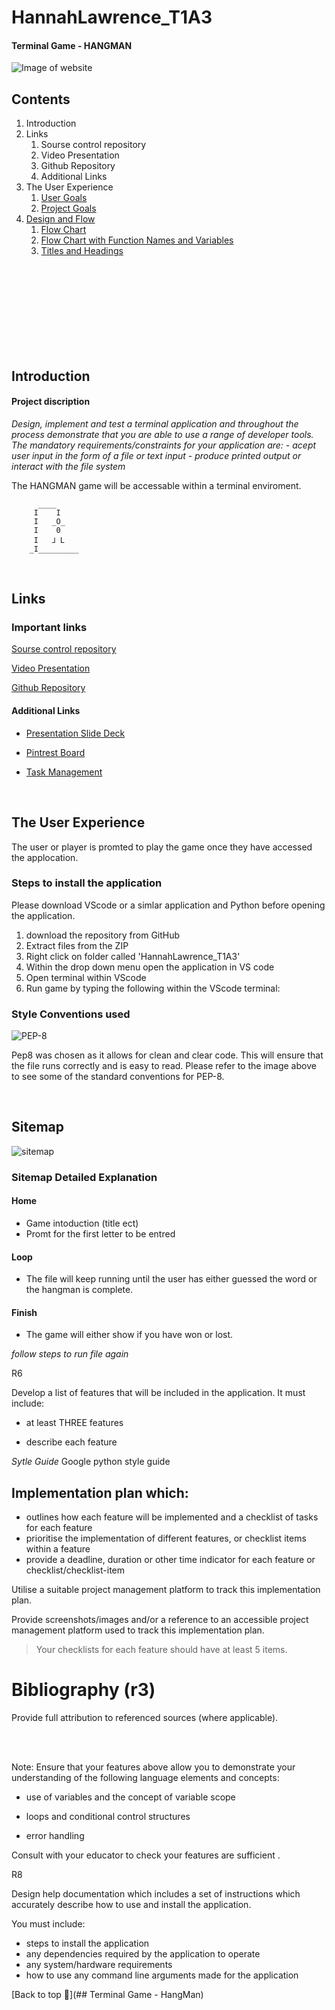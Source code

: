 # HannahLawrence_T1A3 
####  Terminal Game - HANGMAN

![Image of website](./jpg/hangman.jpg)



## Contents 

1. Introduction
2. Links
    1. Sourse control repository
    2. Video Presentation
    3. Github Repository
    4. Additional Links
3. The User Experience
    1. [User Goals](#user-goals)
    2. [Project Goals](#project-goals)
4. [Design and Flow](#design-and-flow)
    1. [Flow Chart](#flow-chart)
    2. [Flow Chart with Function Names and Variables](#flow-chart-with-function-names-and-variables)
    3. [Titles and Headings](#titles-and-headings)


<br>
<br>
<br>
<br>
<br>
<br>
<br>
<br>




## Introduction 
#### Project discription
*Design, implement and test a terminal application and throughout the process demonstrate that you are able to use a range of developer tools. The mandatory requirements/constraints for your application are:* 
    - *acept user input in the form of a file or text input* 
    - *produce printed output or interact with the file system*

The HANGMAN game will be accessable within a terminal enviroment. 

		  ____   
		 I    I  
		 I   _O_ 
		 I    0
		 I   ⅃ L   
		_I_________    
<br>

## Links

### Important links
[Sourse control repository](https://???)

[Video Presentation](https://???)

[Github Repository](https://github.com/Hannah-codding/HannahLawrence_T1A3/tree/main)

#### Additional Links 
- [Presentation Slide Deck](---)

- [Pintrest Board](https://www.pinterest.com.au/hannahl4579/terminal-site-ideas/)

- [Task Management](https://trello.com/invite/b/xU1mfQML/ATTIaa72f546d5e8ca253c162723a2d94776AB7FC2F1/terminal-assignment-32024)

<br>

## The User Experience 
The user or player is promted to play the game once they have accessed the applocation. 

### Steps to install the application 
Please download VScode or a simlar application and Python before opening the application.
1. download the repository from GitHub 
2. Extract files from the ZIP
3. Right click on folder called 'HannahLawrence_T1A3' 
4. Within the drop down menu open the application in VS code
5. Open terminal within VScode
6. Run game by typing the following within the VScode terminal: 


### Style Conventions used

![PEP-8](./jpg/pep.jpg)


Pep8 was chosen as it allows for clean and clear code. This will ensure that the file runs correctly and is easy to read. 
Please refer to the image above to see some of the standard conventions for PEP-8. 

<br>


## Sitemap

![sitemap](./jpg/sitemap.jpg)


### Sitemap Detailed Explanation 

#### Home
- Game intoduction (title ect)
- Promt for the first letter to be entred

#### Loop
- The file will keep running until the user has either guessed the word or the hangman is complete. 

#### Finish
- The game will either show if you have won or lost. 

*follow steps to run file again*


R6

Develop a list of features that will be included in the application. It must include:

- at least THREE features

- describe each feature




*Sytle Guide*
Google python style guide




## Implementation plan which:
- outlines how each feature will be implemented and a checklist of tasks for each feature
- prioritise the implementation of different features, or checklist items within a feature
- provide a deadline, duration or other time indicator for each feature or checklist/checklist-item

Utilise a suitable project management platform to track this implementation plan.

Provide screenshots/images and/or a reference to an accessible project management platform used to track this implementation plan. 


> Your checklists for each feature should have at least 5 items.









# Bibliography (r3)
 Provide full attribution to referenced sources (where applicable).







<br>
<br>













Note: Ensure that your features above allow you to demonstrate your understanding of the following language elements and concepts:

- use of variables and the concept of variable scope

- loops and conditional control structures

- error handling


Consult with your educator to check your features are sufficient .


R8

Design help documentation which includes a set of instructions which accurately describe how to use and install the application.





You must include:
- steps to install the application
- any dependencies required by the application to operate
- any system/hardware requirements
- how to use any command line arguments made for the application




[Back to top 🔺](## Terminal Game - HangMan)







